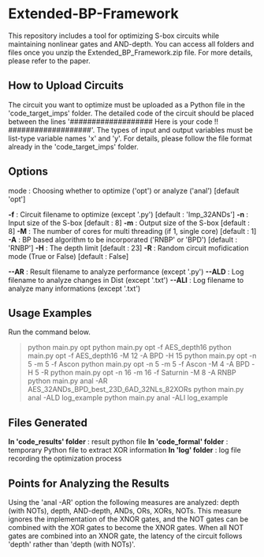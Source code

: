 # Extended-BP-Framework
This repository includes a tool for optimizing S-box circuits while maintaining nonlinear gates and AND-depth.
You can access all folders and files once you unzip the Extended_BP_Framework.zip file.
For more details, please refer to the paper.

## How to Upload Circuits
The circuit you want to optimize must be uploaded as a Python file in the 'code_target_imps' folder.
The detailed code of the circuit should be placed between the lines '################### Here is your code !! ###################'.
The types of input and output variables must be list-type variable names 'x' and 'y'.
For details, please follow the file format already in the 'code_target_imps' folder.

## Options
mode : Choosing whether to optimize ('opt') or analyze ('anal') [default 'opt']

**-f** : Circuit filename to optimize (except '.py') [default : 'Imp_32ANDs']
**-n** : Input size of the S-box [default : 8]
**-m** : Output size of the S-box [default : 8]
**-M** : The number of cores for multi threading (if 1, single core) [default : 1]
**-A** : BP based algorithm to be incorporated ('RNBP' or 'BPD') [default : 'RNBP']
**-H** : The depth limit [default : 23]
**-R** : Random circuit mofidication mode (True or False) [default : False]

**--AR** : Result filename to analyze performance (except '.py')
**--ALD** : Log filename to analyze changes in Dist (except '.txt')
**--ALI** : Log filename to analyze many informations (except '.txt')

## Usage Examples
Run the command below.
>python main.py opt 
>python main.py opt -f AES_depth16
>python main.py opt -f AES_depth16 -M 12 -A BPD -H 15
>python main.py opt -n 5 -m 5 -f Ascon
>python main.py opt -n 5 -m 5 -f Ascon -M 4 -A BPD -H 5 -R
>python main.py opt -n 16 -m 16 -f Saturnin -M 8 -A RNBP
>python main.py anal -AR AES_32ANDs_BPD_best_23D_6AD_32NLs_82XORs
>python main.py anal -ALD log_example
>python main.py anal -ALI log_example

## Files Generated
**In 'code_results' folder** : result python file
**In 'code_formal' folder** : temporary Python file to extract XOR information
**In 'log' folder** : log file recording the optimization process

## Points for Analyzing the Results
Using the 'anal -AR' option the following measures are analyzed: depth (with NOTs), depth, AND-depth, ANDs, ORs, XORs, NOTs.
This measure ignores the implementation of the XNOR gates, and the NOT gates can be combined with the XOR gates to become the XNOR gates.
When all NOT gates are combined into an XNOR gate, the latency of the circuit follows 'depth' rather than 'depth (with NOTs)'.